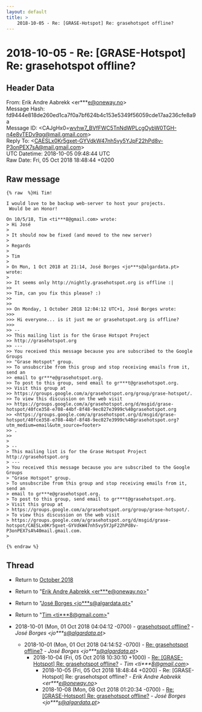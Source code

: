 ```yaml
---
layout: default
title: >
    2018-10-05 - Re: [GRASE-Hotspot] Re: grasehotspot offline?
---
```


# 2018-10-05 - Re: [GRASE-Hotspot] Re: grasehotspot offline?

## Header Data

From: Erik Andre Aabrekk \<er***e@oneway.no\><br>
Message Hash: fd9444e818de260ed1ca7f0a7bf624b4c153e5349f56059cde17aa236cfe8a9a<br>
Message ID: \<CAJgHx0=wvhw7_BVfFWC5TnNdWPLcgOybW0TGH-n4e8vTEDv9qg@mail.gmail.com\><br>
Reply To: \<CAESLx0Kr5gxet-GYVdkW47nh5vy5YJpF22hPd8v-P3onPEX7sA@mail.gmail.com\><br>
UTC Datetime: 2018-10-05 09:48:44 UTC<br>
Raw Date: Fri, 05 Oct 2018 18:48:44 +0200<br>

## Raw message

```
{% raw  %}Hi Tim!

I would love to be backup web-server to host your projects.
 Would be an Honor!

On 10/5/18, Tim <ti***8@gmail.com> wrote:
> Hi José
>
> It should now be fixed (and moved to the new server)
>
> Regards
>
> Tim
>
> On Mon, 1 Oct 2018 at 21:14, José Borges <jo***s@algardata.pt> wrote:
>
>> It seems only http://nightly.grasehotspot.org is offline :|
>>
>> Tim, can you fix this please? :)
>>
>>
>> On Monday, 1 October 2018 12:04:12 UTC+1, José Borges wrote:
>>>
>>> Hi everyone... is it just me or grasehotspot.org is offline?
>>>
>> --
>> This mailing list is for the Grase Hotspot Project
>> http://grasehotspot.org
>> ---
>> You received this message because you are subscribed to the Google Groups
>> "Grase Hotspot" group.
>> To unsubscribe from this group and stop receiving emails from it, send an
>> email to gr***e@grasehotspot.org.
>> To post to this group, send email to gr***t@grasehotspot.org.
>> Visit this group at
>> https://groups.google.com/a/grasehotspot.org/group/grase-hotspot/.
>> To view this discussion on the web visit
>> https://groups.google.com/a/grasehotspot.org/d/msgid/grase-hotspot/40fce358-e708-44bf-8f48-9ec027e3999c%40grasehotspot.org
>> <https://groups.google.com/a/grasehotspot.org/d/msgid/grase-hotspot/40fce358-e708-44bf-8f48-9ec027e3999c%40grasehotspot.org?utm_medium=email&utm_source=footer>
>> .
>>
>
> --
> This mailing list is for the Grase Hotspot Project http://grasehotspot.org
> ---
> You received this message because you are subscribed to the Google Groups
> "Grase Hotspot" group.
> To unsubscribe from this group and stop receiving emails from it, send an
> email to gr***e@grasehotspot.org.
> To post to this group, send email to gr***t@grasehotspot.org.
> Visit this group at
> https://groups.google.com/a/grasehotspot.org/group/grase-hotspot/.
> To view this discussion on the web visit
> https://groups.google.com/a/grasehotspot.org/d/msgid/grase-hotspot/CAESLx0Kr5gxet-GYVdkW47nh5vy5YJpF22hPd8v-P3onPEX7sA%40mail.gmail.com.
>

{% endraw %}
```

## Thread

+ Return to [October 2018](/archive/2018/10)

+ Return to "[Erik Andre Aabrekk <er***e<span>@</span>oneway.no>](/authors/er___e_at_oneway_no)"
+ Return to "[José Borges <jo***s<span>@</span>algardata.pt>](/authors/jo___s_at_algardata_pt)"
+ Return to "[Tim <ti***8<span>@</span>gmail.com>](/authors/ti___8_at_gmail_com)"

+ 2018-10-01 (Mon, 01 Oct 2018 04:04:12 -0700) - [grasehotspot offline?](/archive/2018/10/75f9d3c566a049c8af0e401adf709ae778fc94024110f98ae504b207d95ab059) - _José Borges \<jo***s@algardata.pt\>_
  + 2018-10-01 (Mon, 01 Oct 2018 04:14:52 -0700) - [Re: grasehotspot offline?](/archive/2018/10/f74902f4797cd2df446f70bfeac2847a07f30b7532f8906c528c0aab92034282) - _José Borges \<jo***s@algardata.pt\>_
    + 2018-10-04 (Fri, 05 Oct 2018 10:30:10 +1000) - [Re: [GRASE-Hotspot] Re: grasehotspot offline?](/archive/2018/10/34b0ceae05272fb0223e20a3f471533b442bafcb167adf9b51121283e83b8781) - _Tim \<ti***8@gmail.com\>_
      + 2018-10-05 (Fri, 05 Oct 2018 18:48:44 +0200) - Re: [GRASE-Hotspot] Re: grasehotspot offline? - _Erik Andre Aabrekk \<er***e@oneway.no\>_
      + 2018-10-08 (Mon, 08 Oct 2018 01:20:34 -0700) - [Re: [GRASE-Hotspot] Re: grasehotspot offline?](/archive/2018/10/68d8bb132dc7946ba9050094ac03a5b9119546dde290001270c0945718919ac3) - _José Borges \<jo***s@algardata.pt\>_


